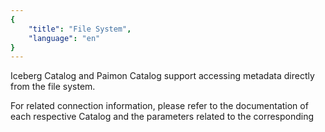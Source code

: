 ```yaml
---
{
    "title": "File System",
    "language": "en"
}
---
```


Iceberg Catalog and Paimon Catalog support accessing metadata directly from the file system.

For related connection information, please refer to the documentation of each respective Catalog and the parameters related to the corresponding